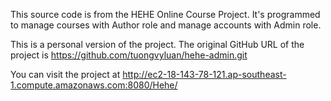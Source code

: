 This source code is from the HEHE Online Course Project. It's programmed to manage courses with Author role and manage accounts with Admin role.

This is a personal version of the project. The original GitHub URL of the project is https://github.com/tuongvyluan/hehe-admin.git

You can visit the project at http://ec2-18-143-78-121.ap-southeast-1.compute.amazonaws.com:8080/Hehe/

